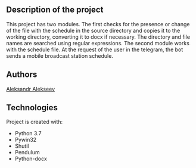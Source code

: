 ## Description of the project

This project has two modules. The first checks for the presence or change of the file with the schedule in the source directory and copies it to the working directory, converting it to doсx if necessary. The directory and file names are searched using regular expressions. The second module works with the schedule file. At the request of the user in the telegram, the bot sends a mobile broadcast station schedule.

## Authors
[Aleksandr Alekseev](https://github.com/Gollum959/)

## Technologies

Project is created with:
* Python 3.7
* Pywin32
* Shutil
* Pendulum
* Python-docx